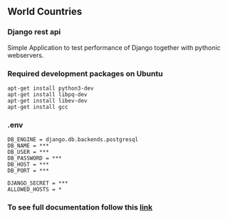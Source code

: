## World Countries
### Django rest api

Simple Application to test performance of Django together with pythonic webservers.

### Required development packages on Ubuntu
```
apt-get install python3-dev
apt-get install libpq-dev
apt-get install libev-dev
apt-get install gcc
```

### .env 
```
DB_ENGINE = django.db.backends.postgresql
DB_NAME = ***
DB_USER = ***
DB_PASSWORD = ***
DB_HOST = ***
DB_PORT = ***

DJANGO_SECRET = ***
ALLOWED_HOSTS = *
```

### To see full documentation follow this [link](https://medium.com/p/bfe453a6f7ad/edit)